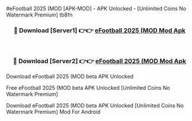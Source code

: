 #eFootball 2025 (MOD [APK-MOD] - APK Unlocked - [Unlimited Coins No Watermark Premium] tb8fn



<div align="center">

<h3>🔴 Download [Server1] 👉👉 <a href="https://momento.my/?title=eFootball_2025_(MOD">eFootball 2025 (MOD Mod Apk</a></h3><br>

<h3>🔴 Download [Server2] 👉👉 <a href="https://momento.my/?title=eFootball_2025_(MOD">eFootball 2025 (MOD Mod Apk</a></h3>
</div>



Download eFootball 2025 (MOD beta APK Unlocked

Free eFootball 2025 (MOD beta APK Unlocked [Unlimited Coins No Watermark Premium]

Download eFootball 2025 (MOD beta APK Unlocked [Unlimited Coins No Watermark Premium] Mod For Android
